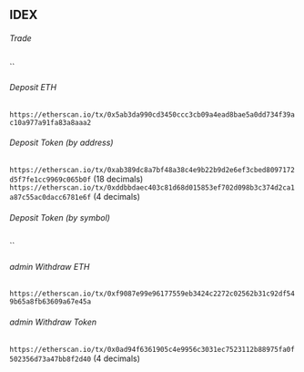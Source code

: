 ## IDEX
###### Trade  
``

###### Deposit ETH
`https://etherscan.io/tx/0x5ab3da990cd3450ccc3cb09a4ead8bae5a0dd734f39ac10a977a91fa83a8aaa2`

###### Deposit Token  (by address)
`https://etherscan.io/tx/0xab389dc8a7bf48a38c4e9b22b9d2e6ef3cbed8097172d5f7fe1cc9969c065b0f` (18 decimals)
`https://etherscan.io/tx/0xddbbdaec403c81d68d015853ef702d098b3c374d2ca1a87c55ac0dacc6781e6f` (4 decimals)

###### Deposit Token  (by symbol)
``

###### admin Withdraw ETH
`https://etherscan.io/tx/0xf9087e99e96177559eb3424c2272c02562b31c92df549b65a8fb63609a67e45a`

###### admin Withdraw Token
`https://etherscan.io/tx/0x0ad94f6361905c4e9956c3031ec7523112b88975fa0f502356d73a47bb8f2d40` (4 decimals)

